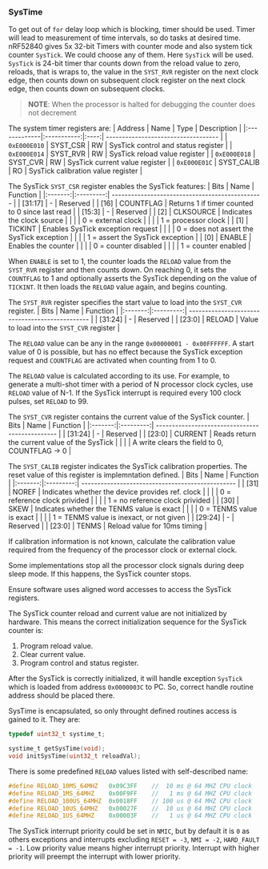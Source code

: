 ### SysTime

To get out of `for` delay loop which is blocking, timer should be used. Timer
will lead to measurement of time intervals, so do tasks at desired time. nRF52840
gives 5x 32-bit Timers with counter mode and also system tick counter `SysTick`.
We could choose any of them. Here `SysTick` will be used. `SysTick` is 24-bit
timer thar counts down from the reload value to zero, reloads, that is wraps to,
the value in the `SYST_RVR` register on the next clock edge, then counts down
on subsequent clock register on the next clock edge, then counts down
on subsequent clocks.

> **NOTE**: When the processor is halted for debugging the counter does not
decrement

The system timer registers are:
| Address      | Name        | Type | Description                         |
|:-------------|:-----------:|:----:| ----------------------------------- |
| `0xE000E010` | SYST\_CSR   |  RW  | SysTick control and status register |
| `0xE000E014` | SYST\_RVR   |  RW  | SysTick reload value register       |
| `0xE000E018` | SYST\_CVR   |  RW  | SysTick current value register      |
| `0xE000E01C` | SYST\_CALIB |  RO  | SysTick calibration value register  |

The SysTick `SYST_CSR` register enables the SysTick features:
| Bits    | Name      | Function                                        |
|:-------:|:---------:| ----------------------------------------------- |
| [31:17] | -         | Reserved                                        |
| [16]    | COUNTFLAG | Returns 1 if timer counted to 0 since last read |
| [15:3]  | -         | Reserved                                        |
| [2]     | CLKSOURCE | Indicates the clock source                      |
|         |           | 0 = external clock                              |
|         |           | 1 = processor clock                             |
| [1]     | TICKINT   | Enables SysTick exception request               |
|         |           | 0 = does not assert the SysTick exception       |
|         |           | 1 = assert the SysTick exception                |
| [0]     | ENABLE    | Enables the counter                             |
|         |           | 0 = counter disabled                            |
|         |           | 1 = counter enabled                             |

When `ENABLE` is set to 1, the counter loads the `RELOAD` value from the
`SYST_RVR` register and then counts down. On reaching 0, it sets the `COUNTFLAG`
to 1 and optionally asserts the SysTick depending on the value of `TICKINT`.
It then loads the `RELOAD` value again, and begins counting.

The `SYST_RVR` register specifies the start value to load into the `SYST_CVR`
register.
| Bits    | Name      | Function                                        |
|:-------:|:---------:| ----------------------------------------------- |
| [31:24] | -         | Reserved                                        |
| [23:0]  | RELOAD    | Value to load into the `SYST_CVR` register      |

The `RELOAD` value can be any in the range `0x00000001 - 0x00FFFFFF`. A start
value of 0 is possible, but has no effect because the SysTick exception request
and `COUNTFLAG` are activated when counting from 1 to 0.

The `RELOAD` value is calculated according to its use. For example, to generate
a multi-shot timer with a period of N processor clock cycles, use `RELOAD` value
of N-1. If the SysTick interrupt is required every 100 clock pulses, set
`RELOAD` to 99.

The `SYST_CVR` register contains the current value of the SysTick counter.
| Bits    | Name      | Function                                        |
|:-------:|:---------:| ----------------------------------------------- |
| [31:24] | -         | Reserved                                        |
| [23:0]  | CURRENT   | Reads return the current value of the SysTick   |
|         |           | A write clears the field to 0, COUNTFLAG -> 0   |

The `SYST_CALIB` register indicates the SysTick calibration properties. The
reset value of this register is implemntation defined.
| Bits    | Name      | Function                                         |
|:-------:|:---------:| ------------------------------------------------ |
| [31]    | NOREF     | Indicates whether the device provides ref. clock |
|         |           | 0 = reference clock privided                     |
|         |           | 1 = no reference clock privided                  |
| [30]    | SKEW      | Indicates whether the TENMS value is exact       |
|         |           | 0 = TENMS value is exact                         |
|         |           | 1 = TENMS value is inexact, or not given         |
| [29:24] | -         | Reserved                                         |
| [23:0]  | TENMS     | Reload value for 10ms timing                     |

If calibration information is not known, calculate the calibration value
required from the frequency of the processor clock or external clock.

Some implementations stop all the processor clock signals during deep sleep
mode. If this happens, the SysTick counter stops.

Ensure software uses aligned word accesses to access the SysTick registers.

The SysTick counter reload and current value are not initialized by hardware.
This means the correct initialization sequence for the SysTick counter is:
1. Program reload value.
1. Clear current value.
1. Program control and status register.

After the SysTick is correctly initialized, it will handle exception `SysTick`
which is loaded from address `0x0000003C` to PC. So, correct handle routine
address should be placed there.

SysTime is encapsulated, so only throught defined routines access is gained to
it. They are:
```c
typedef uint32_t systime_t;

systime_t getSysTime(void);
void initSysTime(uint32_t reloadVal);
```
There is some predefined `RELOAD` values listed with self-described name:
```c
#define RELOAD_10MS_64MHZ 	0x09C3FF	//  10 ms @ 64 MHZ CPU clock
#define RELOAD_1MS_64MHZ 	0x00F9FF	//   1 ms @ 64 MHZ CPU clock
#define RELOAD_100US_64MHZ	0x0018FF	// 100 us @ 64 MHZ CPU clock
#define RELOAD_10US_64MHZ	0x00027F	//  10 us @ 64 MHZ CPU clock
#define RELOAD_1US_64MHZ	0x00003F	//   1 us @ 64 MHZ CPU clock
```

The SysTick interrupt priority could be set in `NMIC`, but by default it is `0`
as others exceptions and interrupts excluding `RESET = -3`, `NMI = -2`,
`HARD_FAULT = -1`. Low priority value means higher interrupt priority.
Interrupt with higher priority will preempt the interrupt with lower priority.
